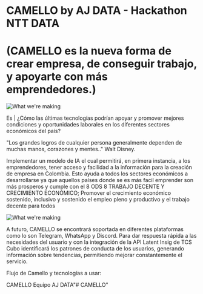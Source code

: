 # CAMELLO by AJ DATA - Hackathon NTT DATA 
# (CAMELLO es la nueva forma de crear empresa, de conseguir trabajo, y apoyarte con más emprendedores.)



![What we're making](./images/logo.png)

Es |
¿Cómo las últimas tecnologías podrían apoyar y promover mejores condiciones y oportunidades laborales en los diferentes sectores económicos del país?

"Los grandes logros de cualquier persona generalmente dependen de muchas manos, corazones y mentes.." 
Walt Disney.

Implementar un modelo de IA el cual permitirá, en primera instancia, a los emprendedores, tener acceso y facilidad a la información para la creación de empresa en Colombia. Esto ayuda a todos los sectores económicos a desarrollarse ya que aquellos países donde se es más facil emprender son más prosperos y cumple con el 8 ODS 8  TRABAJO DECENTE Y CRECIMIENTO ECONÓMICO; Promover el crecimiento económico sostenido, inclusivo y sostenido el empleo pleno y productivo y el trabajo decente para todos

![What we're making](./images/camello.gif)


A futuro, CAMELLO se encontrará soportada en diferentes plataformas como lo son Telegram, WhatsApp y Discord. Para dar respuesta rápida a las necesidades del usuario y con la integración de la API Latent Insig de TCS Cubo identificará los patrones de conducta de los usuarios, generando información sobre tendencias, permitiendo mejorar constantemente el servicio.

Flujo de Camello y tecnologías a usar:


CAMELLO 
Equipo AJ DATA"# CAMELLO" 
